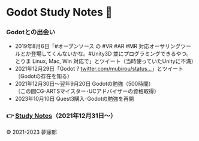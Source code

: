 # Godot Study Notes 🔰<a id="TOP"></a>

### Godotとの出会い  
* 2019年8月6日「#オープンソース の #VR #AR #MR 対応オーサリングツールとか登場してくんないかな。#Unity3D 並にプログラミングできるやつ。とりま Linux, Mac, Win 対応で」とツイート（当時使っていたUnityに不満）  
* 2021年12月29日「Godot ? [twitter.com/mubirou/status…](https://twitter.com/mubirou/status/1158626565040721921)」とツイート（Godotの存在を知る）  
* 2021年12月30日～翌年9月20日 Godotの勉強（500時間）  
（この間CG-ARTSマイスター･UCアドバイザーの資格取得）  
* 2023年10月10日 Quest3購入･Godotの勉強を再開  

### 👉 [Study Notes](./study_notes.md)（2021年12月31日～）  

© 2021-2023 夢寐郎
